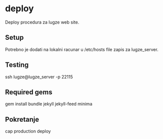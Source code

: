 # deploy
Deploy procedura za lugze web site.

## Setup
Potrebno je dodati na lokalni racunar u /etc/hosts file zapis za lugze_server.

## Testing

ssh lugze@lugze_server -p 22115

## Required gems

gem install bundle jekyll jekyll-feed minima

## Pokretanje

cap production deploy
